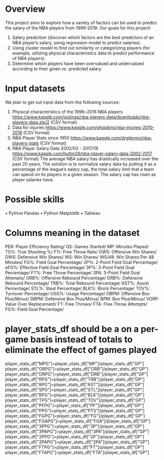 
# Overview
This project aims to explore how a variety of factors can be used to predict the salary of the NBA players from 1999-2019. Our goals for this project:
1)	Salary prediction (discover which factors are the best predictors of an NBA player’s salary, using regression model to predict salaries).
2)	Using cluster model to find out similarity or categorizing players (for example, utilizing physical characteristics data to predict performance of NBA players).
3)	Determine which players have been overvalued and undervalued according to their given vs. predicted salary.
# Input datasets
We plan to get out input data from the following sources:
1)	Physical characteristics of the 1996~2016 NBA players
https://www.kaggle.com/justinas/nba-players-data/downloads/nba-players-data.zip/2 (CSV format)
2)	Data for injuries
https://www.kaggle.com/ghopkins/nba-injuries-2010-2018 (CSV format)
3)	NBA Player Stats since 1950
https://www.kaggle.com/drgilermo/nba-players-stats (CSV format)
4)	NBA Player Salary Data 2002/03 - 2017/18
https://www.kaggle.com/hultm28/nba-player-salary-data-2002-2017 (CSV format)
The average NBA salary has drastically increased over the past 20 years. The solution is to normalize salary data by putting it as a percentage of the league’s salary cap, the total salary limit that a team can spend on its players in a given season. The salary cap has risen as player salaries have.
# Possible skills
•	Python Pandas
•	Python Matplotlib
•	Tableau

# Columns meaning in the dataset
PER: Player Efficiency Rating/
GS: Games Started/
MP: Minutes Played/
TS%: True Shooting %/
FTr: Free Throw Rate/
OWS: Offensive Win Shares/
DWS: Defensive Win Shares/
WS: Win Shares/
WS/48: Win Shares Per 48 Minutes/
FG%: Field Goal Percentage/
2P%: 2-Point Field Goal Percentage/
eFG%: Effective Field Goal Percentage/
3P%: 3-Point Field Goal Percentage/
FT%: Free Throw Percentage/
3PA: 3-Point Field Goal Attempts/
ORB%: Offensive Rebound Percentage/
DRB%: Defensive Rebound Percentage/
TRB%: Total Rebound Percentage/
AST%: Assist Percentage/
STL%: Steal Percentage/
BLK%: Block Percentage/
TOV%: Turnover Percentage/
USG%: Usage Percentage/
OBPM: Offensive Box Plus/Minus/
DBPM: Defensive Box Plus/Minus/
BPM: Box Plus/Minus/
VORP: Value Over Replacement/
FT: Free Throws/
FTA: Free Throw Attempts/
FG%: Field Goal Percentage/


# player_stats_df should be a on a per-game basis instead of totals to eliminate the effect of games played

player_stats_df["MPG"]=player_stats_df["MP"]/player_stats_df["GP"]
player_stats_df["ORPG"]=player_stats_df["ORB"]/player_stats_df["GP"]
player_stats_df["DRPG"]=player_stats_df["DRB"]/player_stats_df["GP"]
player_stats_df["RPG"]=player_stats_df["TRB"]/player_stats_df["GP"]
player_stats_df["APG"]=player_stats_df["AST"]/player_stats_df["GP"]
player_stats_df["SPG"]=player_stats_df["STL"]/player_stats_df["GP"]
player_stats_df["BPG"]=player_stats_df["BLK"]/player_stats_df["GP"]
player_stats_df["TPG"]=player_stats_df["TOV"]/player_stats_df["GP"]
player_stats_df["PFPG"]=player_stats_df["PF"]/player_stats_df["GP"]
player_stats_df["PPG"]=player_stats_df["PTS"]/player_stats_df["GP"]
player_stats_df["FGPG"]=player_stats_df["FG"]/player_stats_df["GP"]
player_stats_df["FGAPG"]=player_stats_df["FGA"]/player_stats_df["GP"]
player_stats_df["3PPG"]=player_stats_df["3P"]/player_stats_df["GP"]
player_stats_df["3PAPG"]=player_stats_df["3PA"]/player_stats_df["GP"]
player_stats_df["2PPG"]=player_stats_df["2P"]/player_stats_df["GP"]
player_stats_df["2PAPG"]=player_stats_df["2PA"]/player_stats_df["GP"]
player_stats_df["FTPG"]=player_stats_df["FT"]/player_stats_df["GP"]
player_stats_df["FTAPG"]=player_stats_df["FTA"]/player_stats_df["GP"]
